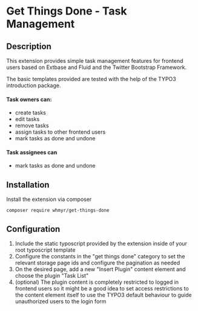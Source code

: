 # Get Things Done - Task Management

## Description
This extension provides simple task management features for frontend users
based on Extbase and Fluid and the Twitter Bootstrap Framework.

The basic templates provided are tested with the help of the
TYPO3 introduction package.

#### Task owners can:
- create tasks
- edit tasks
- remove tasks
- assign tasks to other frontend users
- mark tasks as done and undone

#### Task assignees can
- mark tasks as done and undone

## Installation
Install the extension via composer
```
composer require whmyr/get-things-done
```

## Configuration
1. Include the static typoscript provided by the extension inside of your root
   typoscript template
2. Configure the constants in the "get things done" category to set the relevant
   storage page ids and configure the pagination as needed
3. On the desired page, add a new "Insert Plugin" content element and choose the
   plugin "Task List"
4. (optional) The plugin content is completely restricted to logged in frontend
   users so it might be a good idea to set access restrictions to the content
   element itself to use the TYPO3 default behaviour to guide unauthorized users
   to the login form
